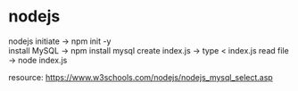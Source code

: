 # nodejs
nodejs
initiate -> npm init -y  
install MySQL -> npm install mysql
create index.js -> type < index.js 
read file -> node index.js  

resource:
https://www.w3schools.com/nodejs/nodejs_mysql_select.asp

